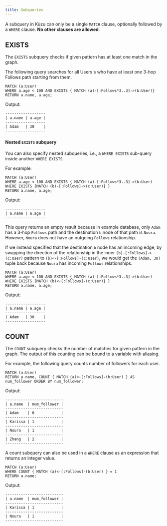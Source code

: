 ```yaml
---
title: Subqueries
---
```


A subquery in Kùzu can only be a single `MATCH` clause, optionally followed by a `WHERE` clause.
**No other clauses are allowed**.

## EXISTS

The `EXISTS` subquery checks if given pattern has at least one match in the graph.

The following query searches for all Users's who have at least one 3-hop Follows
path starting from them.

```cypher
MATCH (a:User)
WHERE a.age < 100 AND EXISTS { MATCH (a)-[:Follows*3..3]->(b:User)} 
RETURN a.name, a.age;
```
Output:
```
------------------
| a.name | a.age |
------------------
| Adam   | 30    |
------------------
```

#### Nested `EXISTS` subquery
You can also specify nested subqueries, i.e., a `WHERE EXISTS` sub-query inside another `WHERE EXISTS`.

For example:

```cypher
MATCH (a:User)
WHERE a.age < 100 AND EXISTS { MATCH (a)-[:Follows*3..3]->(b:User) WHERE EXISTS {MATCH (b)-[:Follows]->(c:User)} } 
RETURN a.name, a.age;
```
Output:
```
------------------
| a.name | a.age |
------------------
```

This query returns an empty result because in example database, only `Adam` has a 3-hop `Follows` path
and the destination `b` node of that path is `Noura`. However, `Noura` does not have an outgoing
`Follows` relationship.

If we instead specified that the destination `b` node has an incoming edge, by swapping the direction
of the relationship in the inner `(b)-[:Follows]->(c:User)` pattern to `(b)<-[:Follows]-(c:User)`,
we would get the `(Adam, 30)` tuple back because `Noura` has incoming `Follows` relationships.

```cypher
MATCH (a:User)
WHERE a.age < 100 AND EXISTS { MATCH (a)-[:Follows*3..3]->(b:User) WHERE EXISTS {MATCH (b)<-[:Follows]-(c:User)} } 
RETURN a.name, a.age;
```
Output:
```
------------------
| a.name | a.age |
------------------
| Adam   | 30    |
------------------
```

## COUNT

The `COUNT` subquery checks the number of matches for given pattern in the graph. The output of this
counting can be bound to a variable with aliasing.

For example, the following query counts number of followers for each user.

```cypher
MATCH (a:User)
RETURN a.name, COUNT { MATCH (a)<-[:Follows]-(b:User) } AS num_follower ORDER BY num_follower;
```

Output:
```
--------------------------
| a.name  | num_follower |
--------------------------
| Adam    | 0            |
--------------------------
| Karissa | 1            |
--------------------------
| Noura   | 1            |
--------------------------
| Zhang   | 2            |
--------------------------
```
A count subquery can also be used in a `WHERE` clause as an expression that returns an integer value.

```cypher
MATCH (a:User)
WHERE COUNT { MATCH (a)<-[:Follows]-(b:User) } = 1
RETURN a.name;
```

Output:
```
--------------------------
| a.name  | num_follower |
--------------------------
| Karissa | 1            |
--------------------------
| Noura   | 1            |
--------------------------
```


